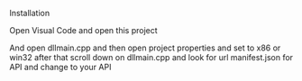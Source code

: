 Installation

Open Visual Code and open this project

And open dllmain.cpp and then open project properties and set to x86 or win32
after that scroll down on dllmain.cpp and look for url manifest.json for API and change to your API
